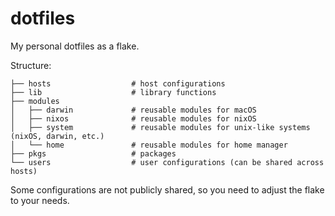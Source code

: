 # dotfiles

My personal dotfiles as a flake.

Structure:

```text
├── hosts                  # host configurations
├── lib                    # library functions
├── modules
│   ├── darwin             # reusable modules for macOS
│   ├── nixos              # reusable modules for nixOS
│   ├── system             # reusable modules for unix-like systems (nixOS, darwin, etc.)
│   └── home               # reusable modules for home manager
├── pkgs                   # packages
└── users                  # user configurations (can be shared across hosts)
```

Some configurations are not publicly shared, so you need to adjust the flake to your needs.
